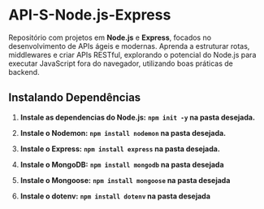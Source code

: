 # API-S-Node.js-Express
Repositório com projetos em **Node.js** e **Express**, focados no desenvolvimento de APIs ágeis e modernas. Aprenda a estruturar rotas, middlewares e criar APIs RESTful, explorando o potencial do Node.js para executar JavaScript fora do navegador, utilizando boas práticas de backend.

## Instalando Dependências

1. **Instale as dependencias do Node.js:**
    **```npm init -y``` na pasta desejada.**

2. **Instale o Nodemon:**
    **```npm install nodemon``` na pasta desejada.**

3. **Instale o Express:**
    **```npm install express``` na pasta desejada.**

4. **Instale o MongoDB:**
    **```npm install mongodb``` na pasta desejada**

5. **Instale o Mongoose:**
    **```npm install mongoose``` na pasta desejada**

6. **Instale o dotenv:**
    **```npm install dotenv``` na pasta desejada**